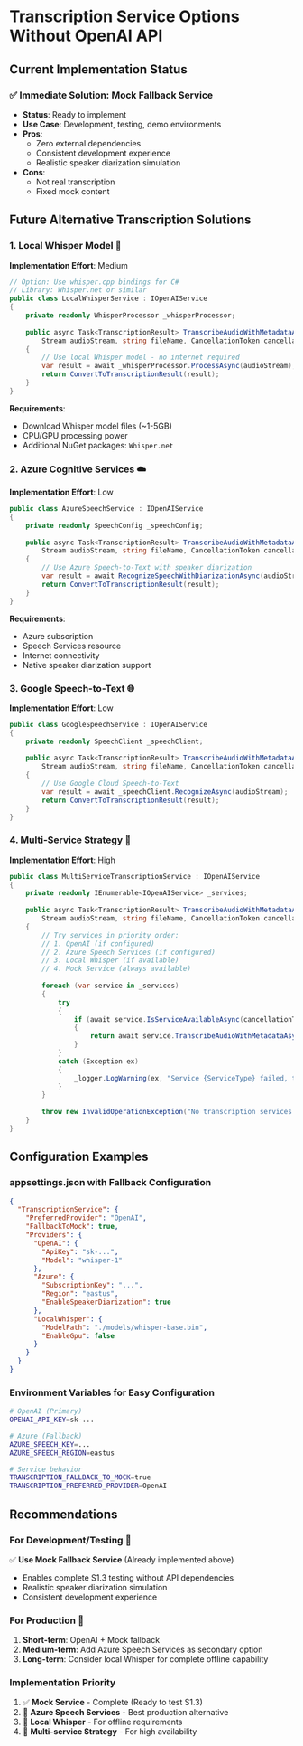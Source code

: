 # Transcription Service Options Without OpenAI API

## Current Implementation Status

### ✅ **Immediate Solution: Mock Fallback Service**
- **Status**: Ready to implement
- **Use Case**: Development, testing, demo environments
- **Pros**: 
  - Zero external dependencies
  - Consistent development experience
  - Realistic speaker diarization simulation
- **Cons**: 
  - Not real transcription
  - Fixed mock content

## Future Alternative Transcription Solutions

### 1. **Local Whisper Model** 🔧
**Implementation Effort**: Medium
```csharp
// Option: Use whisper.cpp bindings for C#
// Library: Whisper.net or similar
public class LocalWhisperService : IOpenAIService
{
    private readonly WhisperProcessor _whisperProcessor;
    
    public async Task<TranscriptionResult> TranscribeAudioWithMetadataAsync(
        Stream audioStream, string fileName, CancellationToken cancellationToken = default)
    {
        // Use local Whisper model - no internet required
        var result = await _whisperProcessor.ProcessAsync(audioStream);
        return ConvertToTranscriptionResult(result);
    }
}
```

**Requirements**:
- Download Whisper model files (~1-5GB)
- CPU/GPU processing power
- Additional NuGet packages: `Whisper.net`

### 2. **Azure Cognitive Services** ☁️
**Implementation Effort**: Low
```csharp
public class AzureSpeechService : IOpenAIService
{
    private readonly SpeechConfig _speechConfig;
    
    public async Task<TranscriptionResult> TranscribeAudioWithMetadataAsync(
        Stream audioStream, string fileName, CancellationToken cancellationToken = default)
    {
        // Use Azure Speech-to-Text with speaker diarization
        var result = await RecognizeSpeechWithDiarizationAsync(audioStream);
        return ConvertToTranscriptionResult(result);
    }
}
```

**Requirements**:
- Azure subscription
- Speech Services resource
- Internet connectivity
- Native speaker diarization support

### 3. **Google Speech-to-Text** 🌐
**Implementation Effort**: Low
```csharp
public class GoogleSpeechService : IOpenAIService
{
    private readonly SpeechClient _speechClient;
    
    public async Task<TranscriptionResult> TranscribeAudioWithMetadataAsync(
        Stream audioStream, string fileName, CancellationToken cancellationToken = default)
    {
        // Use Google Cloud Speech-to-Text
        var result = await _speechClient.RecognizeAsync(audioStream);
        return ConvertToTranscriptionResult(result);
    }
}
```

### 4. **Multi-Service Strategy** 🔄
**Implementation Effort**: High
```csharp
public class MultiServiceTranscriptionService : IOpenAIService
{
    private readonly IEnumerable<IOpenAIService> _services;
    
    public async Task<TranscriptionResult> TranscribeAudioWithMetadataAsync(
        Stream audioStream, string fileName, CancellationToken cancellationToken = default)
    {
        // Try services in priority order:
        // 1. OpenAI (if configured)
        // 2. Azure Speech Services (if configured)  
        // 3. Local Whisper (if available)
        // 4. Mock Service (always available)
        
        foreach (var service in _services)
        {
            try
            {
                if (await service.IsServiceAvailableAsync(cancellationToken))
                {
                    return await service.TranscribeAudioWithMetadataAsync(audioStream, fileName, cancellationToken);
                }
            }
            catch (Exception ex)
            {
                _logger.LogWarning(ex, "Service {ServiceType} failed, trying next", service.GetType().Name);
            }
        }
        
        throw new InvalidOperationException("No transcription services available");
    }
}
```

## Configuration Examples

### appsettings.json with Fallback Configuration
```json
{
  "TranscriptionService": {
    "PreferredProvider": "OpenAI",
    "FallbackToMock": true,
    "Providers": {
      "OpenAI": {
        "ApiKey": "sk-...",
        "Model": "whisper-1"
      },
      "Azure": {
        "SubscriptionKey": "...",
        "Region": "eastus",
        "EnableSpeakerDiarization": true
      },
      "LocalWhisper": {
        "ModelPath": "./models/whisper-base.bin",
        "EnableGpu": false
      }
    }
  }
}
```

### Environment Variables for Easy Configuration
```bash
# OpenAI (Primary)
OPENAI_API_KEY=sk-...

# Azure (Fallback)
AZURE_SPEECH_KEY=...
AZURE_SPEECH_REGION=eastus

# Service behavior
TRANSCRIPTION_FALLBACK_TO_MOCK=true
TRANSCRIPTION_PREFERRED_PROVIDER=OpenAI
```

## Recommendations

### For Development/Testing 🧪
✅ **Use Mock Fallback Service** (Already implemented above)
- Enables complete S1.3 testing without API dependencies
- Realistic speaker diarization simulation
- Consistent development experience

### For Production 🚀
1. **Short-term**: OpenAI + Mock fallback
2. **Medium-term**: Add Azure Speech Services as secondary option
3. **Long-term**: Consider local Whisper for complete offline capability

### Implementation Priority
1. ✅ **Mock Service** - Complete (Ready to test S1.3)
2. 🔄 **Azure Speech Services** - Best production alternative
3. 🔄 **Local Whisper** - For offline requirements
4. 🔄 **Multi-service Strategy** - For high availability
